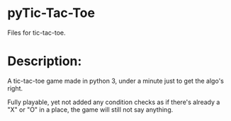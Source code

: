 # pyTic-Tac-Toe
Files for tic-tac-toe.

# Description:
A tic-tac-toe game made in python 3, under a minute just to get the algo's right.

Fully playable, yet not added any condition checks as if there's already a "X" or "O" in a place, the game will still not say anything.
